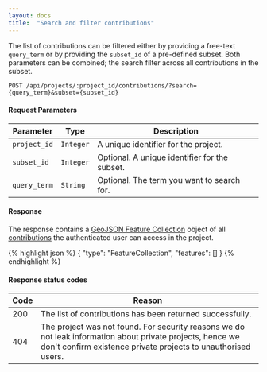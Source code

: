 ```yaml
---
layout: docs
title:  "Search and filter contributions"
---
```


The list of contributions can be filtered either by providing a free-text `query_term` or by providing the `subset_id` of a pre-defined subset. Both parameters can be combined; the search filter across all contributions in the subset.

```
POST /api/projects/:project_id/contributions/?search={query_term}&subset={subset_id}
```

#### Request Parameters

Parameter         | Type        | Description
------------------|-------------|--------------------------------------
`project_id`      | `Integer`   | A unique identifier for the project.
`subset_id`       | `Integer`   | Optional. A unique identifier for the subset.
`query_term`      | `String`    | Optional. The term you want to search for.

#### Response

The response contains a [GeoJSON Feature Collection](http://geojson.org/geojson-spec.html#feature-collection-objects) object of all [contributions](contribution-response.html) the authenticated user can access in the project.

{% highlight json %}
{
    "type": "FeatureCollection",
    "features": []
}
{% endhighlight %}

#### Response status codes

Code  |  Reason
------|-----------------------------------------
 200  |  The list of contributions has been returned successfully.
 404  |  The project was not found. For security reasons we do not leak information about private projects, hence we don't confirm existence private projects to unauthorised users.
